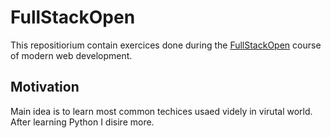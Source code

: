 # FullStackOpen

This repositiorium contain exercices done during the [FullStackOpen](fullstackopen.com/en) course of modern web development.

## Motivation

Main idea is to learn most common techices usaed videly in virutal world.
After learning Python I disire more.
